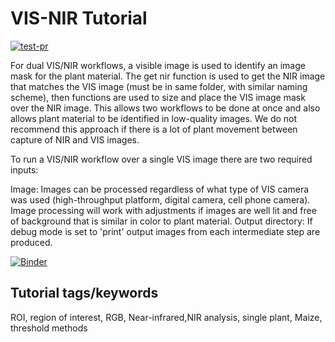 # VIS-NIR Tutorial 

[![test-pr](https://github.com/danforthcenter/plantcv-tutorial-vis-nir/actions/workflows/ci-tests.yml/badge.svg)](https://github.com/danforthcenter/plantcv-tutorial-vis-nir/actions/workflows/ci-tests.yml)

For dual VIS/NIR workflows, a visible image is used to identify an image mask for the plant material. The get nir function is used to get the NIR image that matches the VIS image (must be in same folder, with similar naming scheme), then functions are used to size and place the VIS image mask over the NIR image. This allows two workflows to be done at once and also allows plant material to be identified in low-quality images. We do not recommend this approach if there is a lot of plant movement between capture of NIR and VIS images.

To run a VIS/NIR workflow over a single VIS image there are two required inputs:

Image: Images can be processed regardless of what type of VIS camera was used (high-throughput platform, digital camera, cell phone camera). Image processing will work with adjustments if images are well lit and free of background that is similar in color to plant material.
Output directory: If debug mode is set to 'print' output images from each intermediate step are produced.

[![Binder](https://mybinder.org/badge_logo.svg)](https://mybinder.org/v2/gh/danforthcenter/plantcv-tutorial-vis-nir/HEAD?labpath=index.ipynb)


## Tutorial tags/keywords

ROI, region of interest, RGB, Near-infrared,NIR analysis, single plant, Maize, threshold methods 


